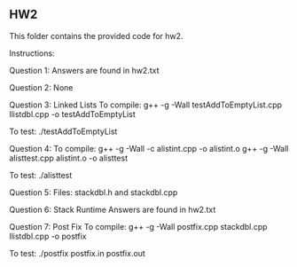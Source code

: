 ## HW2

This folder contains the provided code for hw2. 

Instructions:

Question 1: Answers are found in hw2.txt

Question 2: None

Question 3: Linked Lists
To compile: 
g++ -g -Wall testAddToEmptyList.cpp llistdbl.cpp -o testAddToEmptyList

To test:
./testAddToEmptyList

Question 4:
To compile: 
g++ -g -Wall -c alistint.cpp -o alistint.o
g++ -g -Wall alisttest.cpp alistint.o -o alisttest

To test:
./alisttest

Question 5:
Files: stackdbl.h  and stackdbl.cpp

Question 6: Stack Runtime
Answers are found in hw2.txt

Question 7: Post Fix
To compile:
g++ -g -Wall postfix.cpp stackdbl.cpp llistdbl.cpp -o postfix

To test:
./postfix postfix.in postfix.out